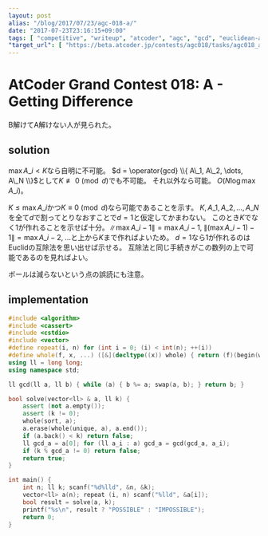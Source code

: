```yaml
---
layout: post
alias: "/blog/2017/07/23/agc-018-a/"
date: "2017-07-23T23:16:15+09:00"
tags: [ "competitive", "writeup", "atcoder", "agc", "gcd", "euclidean-algorithm" ]
"target_url": [ "https://beta.atcoder.jp/contests/agc018/tasks/agc018_a" ]
---
```


# AtCoder Grand Contest 018: A - Getting Difference

B解けてA解けない人が見られた。

## solution

$\max A\_i \lt K$なら自明に不可能。
$d = \operator{gcd} \\{ A\_1, A\_2, \dots, A\_N \\}$として$K \not\equiv 0 \pmod{d}$でも不可能。
それ以外なら可能。
$O(N \log \max A\_i)$。

$K \le \max A\_i$かつ$K \equiv 0 \pmod{d}$なら可能であることを示す。
$K, A\_1, A\_2, \dots, A\_N$を全て$d$で割ってとりなおすことで$d = 1$と仮定してかまわない。
このとき$K$でなく$1$が作れることを示せば十分。$\| \max A\_i - 1 \| = \max A\_i - 1, \; \| (\max A\_i - 1) - 1 \| = \max A\_i - 2, \; \dots$と上から$K$まで作ればよいため。
$d = 1$なら$1$が作れるのはEuclidの互除法を思い出せば示せる。
互除法と同じ手続きがこの数列の上で可能であるのを見ればよい。

ボールは減らないという点の誤読にも注意。

## implementation

``` c++
#include <algorithm>
#include <cassert>
#include <cstdio>
#include <vector>
#define repeat(i, n) for (int i = 0; (i) < int(n); ++(i))
#define whole(f, x, ...) ([&](decltype((x)) whole) { return (f)(begin(whole), end(whole), ## __VA_ARGS__); })(x)
using ll = long long;
using namespace std;

ll gcd(ll a, ll b) { while (a) { b %= a; swap(a, b); } return b; }

bool solve(vector<ll> & a, ll k) {
    assert (not a.empty());
    assert (k != 0);
    whole(sort, a);
    a.erase(whole(unique, a), a.end());
    if (a.back() < k) return false;
    ll gcd_a = a[0]; for (ll a_i : a) gcd_a = gcd(gcd_a, a_i);
    if (k % gcd_a != 0) return false;
    return true;
}

int main() {
    int n; ll k; scanf("%d%lld", &n, &k);
    vector<ll> a(n); repeat (i, n) scanf("%lld", &a[i]);
    bool result = solve(a, k);
    printf("%s\n", result ? "POSSIBLE" : "IMPOSSIBLE");
    return 0;
}
```
